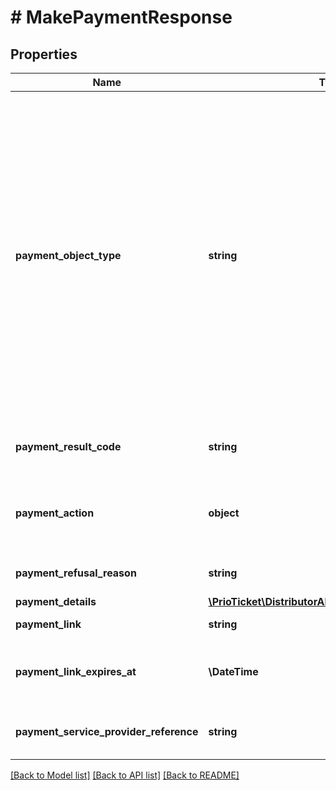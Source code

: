 # # MakePaymentResponse

## Properties

Name | Type | Description | Notes
------------ | ------------- | ------------- | -------------
**payment_object_type** | **string** | Type of payment.     &lt;details&gt;   &lt;summary&gt;**Payment Object Types**&lt;/summary&gt;  Must be one of the following values:   * &#x60;ADYEN_DROP_IN&#x60; - Adyen Drop-In.   * &#x60;ADYEN_LINK&#x60; - Adyen Payment Link.   * &#x60;ADYEN_TERMINAL&#x60; - Adyen Terminal API.   * &#x60;ADYEN_RECURRING&#x60; - Adyen Recurring Payments.   * &#x60;NGENIUS_HPP&#x60; - N-Genius Hosted Payment Page.   * &#x60;MEWS_BILL&#x60; - Mews Payment.   * &#x60;MANUAL&#x60; - Manual Payment.    &lt;/details&gt;    &gt; Used to aid in serialization, deserialization, and validation. |
**payment_result_code** | **string** | Provides information about the result of the request (Adyen Specific Field). | [readonly]
**payment_action** | **object** | If you receive this object, this indicates that you need to perform an additional action again.  (Adyen Specific Field) | [optional] [readonly]
**payment_refusal_reason** | **string** | Indicating the cause of the error.  (Adyen Specific Field) | [optional] [readonly]
**payment_details** | [**\PrioTicket\DistributorAPI\Models\PaymentDetails**](PaymentDetails.md) |  |
**payment_link** | **string** | Hosted Payment Page Link. | [readonly]
**payment_link_expires_at** | **\DateTime** | Date and time when the payment link expires. In case of pre-payment this value will be the &#x60;reservation_valid_until&#x60;. | [optional] [readonly]
**payment_service_provider_reference** | **string** | Unique payment reference set by the payment service provider. |

[[Back to Model list]](../../README.md#models) [[Back to API list]](../../README.md#endpoints) [[Back to README]](../../README.md)
